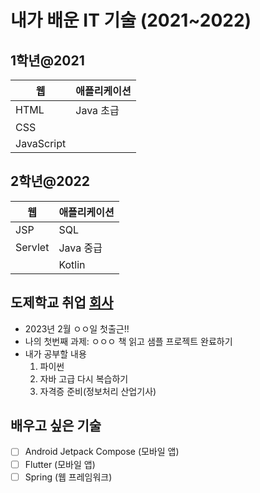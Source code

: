 # 내가 배운 IT 기술 (2021~2022)
## 1학년@2021
| 웹 | 애플리케이션 |
| - | - |
|HTML | Java 초급 |
|CSS||
|JavaScript||

## 2학년@2022
| 웹 | 애플리케이션 |
| - | - |
|JSP|SQL|
|Servlet|Java 중급|
||Kotlin|

## 도제학교 취업 [회사](./Job.md)
- 2023년 2월 ㅇㅇ일 첫출근!!
- 나의 첫번째 과제: ㅇㅇㅇ 책 읽고 샘플 프로젝트 완료하기
- 내가 공부할 내용
    1. 파이썬
    2. 자바 고급 다시 복습하기
    3. 자격증 준비(정보처리 산업기사)

## 배우고 싶은 기술
- [ ] Android Jetpack Compose (모바일 앱)
- [ ] Flutter (모바일 앱)
- [ ] Spring (웹 프레임워크)    
